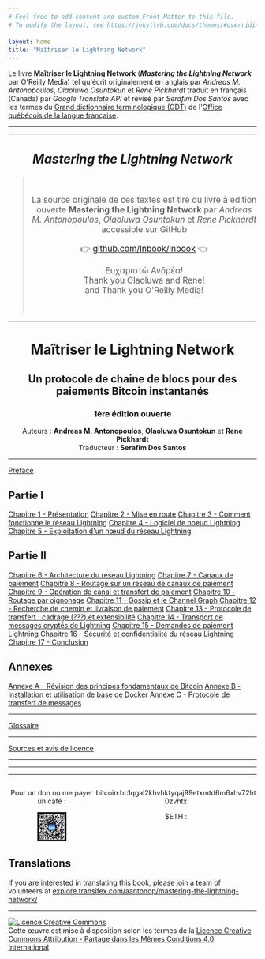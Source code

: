 ```yaml
---
# Feel free to add content and custom Front Matter to this file.
# To modify the layout, see https://jekyllrb.com/docs/themes/#overriding-theme-defaults

layout: home
title: "Maîtriser le Lightning Network"
---
```


Le livre **Maîtriser le Lightning Network** (_**Mastering the Lightning Network**_ par O'Reilly Media) tel qu'écrit originalement en anglais par _Andreas M. Antonopoulos_, _Olaoluwa Osuntokun_ et _Rene Pickhardt_ traduit en français (Canada) par _Google Translate API_ et révisé par _Serafim Dos Santos_ avec les termes du [Grand dictionnaire terminologique (GDT)](https://gdt.oqlf.gouv.qc.ca/) de l'[Office qu&eacute;b&eacute;cois de la langue fran&ccedil;aise](https://www.oqlf.gouv.qc.ca/).

---

<!-- center>
<img src="assets/ME1OE-GITHUB_BANNER-002.jpg" alt="Maîtriser Ethereum: Implémenter des contrats intelligents" width="96%"/>
</center -->

---

<center style="font-size:1.2em;">
<h2><em>Mastering the Lightning Network</em></h2>
<blockquote><br><p>
La source originale de ces textes est tiré du livre à édition ouverte <strong>Mastering the Lightning Network</strong> par <em>Andreas M. Antonopoulos</em>, <em>Olaoluwa Osuntokun</em> et <em>Rene Pickhardt</em> accessible sur GitHub
</p>
<p>
👉 <a href="https://github.com/lnbook/lnbook">github.com/lnbook/lnbook</a> 👈
</p>
<p>Ευχαριστώ Ανδρέα!<br>
Thank you Olaoluwa and Rene!<br>
and Thank you O'Reilly Media!</p><br>
</blockquote>
</center>

---

<center>
<h1>Maîtriser le Lightning Network</h1>
<h2>Un protocole de chaine de blocs pour des paiements Bitcoin instantanés</h2>
<h3>1ère édition ouverte</h3>
<p>Auteurs : <strong>Andreas M. Antonopoulos</strong>, <strong>Olaoluwa Osuntokun</strong> et <strong>Rene Pickhardt</strong> <br />
Traducteur : <strong>Serafim Dos Santos</strong></p>
</center>

---

[Préface](html/for_translation_mastering-the-lightning-network_00_preface_fr_CA.html)

## Partie I

[Chapitre 1 - Présentation](html/for_translation_mastering-the-lightning-network_ch_01_introduction_fr_CA.html)
[Chapitre 2 - Mise en route](html/for_translation_mastering-the-lightning-network_ch_02_getting_started_fr_CA.html)
[Chapitre 3 - Comment fonctionne le réseau Lightning](html/for_translation_mastering-the-lightning-network_ch_03_how_ln_works_fr_CA.html)
[Chapitre 4 - Logiciel de noeud Lightning](html/for_translation_mastering-the-lightning-network_ch_04_node_client_fr_CA.html)
[Chapitre 5 - Exploitation d'un nœud du réseau Lightning](html/for_translation_mastering-the-lightning-network_ch_05_node_operations_fr_CA.html)

## Partie II

[Chapitre 6 - Architecture du réseau Lightning](html/for_translation_mastering-the-lightning-network_ch_06_lightning_architecture_fr_CA.html)
[Chapitre 7 - Canaux de paiement](html/for_translation_mastering-the-lightning-network_ch_07_payment_channels_fr_CA.html)
[Chapitre 8 - Routage sur un réseau de canaux de paiement](html/for_translation_mastering-the-lightning-network_ch_08_routing_htlcs_fr_CA.html)
[Chapitre 9 - Opération de canal et transfert de paiement](html/for_translation_mastering-the-lightning-network_ch_09_channel_operation_fr_CA.html)
[Chapitre 10 - Routage par oignonage](html/for_translation_mastering-the-lightning-network_ch_10_onion_routing_fr_CA.html)
[Chapitre 11 - Gossip et le Channel Graph](html/for_translation_mastering-the-lightning-network_ch_11_gossip_channel_graph_fr_CA.html)
[Chapitre 12 - Recherche de chemin et livraison de paiement](html/for_translation_mastering-the-lightning-network_ch_12_path_finding_fr_CA.html)
[Chapitre 13 - Protocole de transfert : cadrage (???) et extensibilité](html/for_translation_mastering-the-lightning-network_ch_13_wire_protocol_fr_CA.html)
[Chapitre 14 - Transport de messages cryptés de Lightning](html/for_translation_mastering-the-lightning-network_ch_14_encrypted_transport_fr_CA.html)
[Chapitre 15 - Demandes de paiement Lightning](html/for_translation_mastering-the-lightning-network_ch_15_payment_requests_fr_CA.html)
[Chapitre 16 - Sécurité et confidentialité du réseau Lightning](html/for_translation_mastering-the-lightning-network_ch_16_security_privacy_ln_fr_CA.html)
[Chapitre 17 - Conclusion](html/for_translation_mastering-the-lightning-network_ch_17_conclusion_fr_CA.html)

## Annexes

[Annexe A - Révision des principes fondamentaux de Bitcoin](html/for_translation_mastering-the-lightning-network_appendix_bitcoin_fundamentals_review_fr_CA.html)
[Annexe B - Installation et utilisation de base de Docker](html/for_translation_mastering-the-lightning-network_appendix_docker_basics_fr_CA.html)
[Annexe C - Protocole de transfert de messages](html/for_translation_mastering-the-lightning-network_appendix_protocol_messages_fr_CA.html)

---

[Glossaire](html/for_translation_mastering-the-lightning-network_00_glossary_fr_CA.html)

---

[Sources et avis de licence](html/for_translation_mastering-the-lightning-network_appendix_license_notices_fr_CA.html)

---

<!-- center>
<p>Je n'ai pas référencé les liens entres les documents .adoc (les documents originaux anglais ne sont pas concu pour être disponibles par chapitre). Si vous souhaîtez le livre en une seule page :</p>

<p style="color:red;">!!! ATTENTION : Processus intense !!!</p>

<a href="https://ethereum.maitriser.ca/html/book.html" alt="Livre Maîtriser Bitcoin en une seule page html">Livre en une seule page html</a> 👍
</center -->

---

<!-- div style="margin:5% auto;">
    <a href="https://www.amazon.ca/dp/B0B1JV2BDT" target="_newtab">
        <img src="../assets/ME1EO-SITE_AMAZON_BANNER-002.jpg" width="100%" alt="Bannière Amazon du livre Maîtriser Ethereum" style="border-radius:10px;" />
    </a>
</div -->

<!-- table style="border-width: 0px;text-align:center;">
<tr>
<th>
Amazon CA
</th>
<th>
Amazon FR
</th>
</tr>
<tr>
<td>
<a href="https://www.amazon.ca/dp/B0B1JV2BDT">amazon.ca: B0B1JV2BDT</a>
</td>
<td>
<a href="https://www.amazon.fr/dp/B0B1JV2BDT">amazon.fr: B0B1JV2BDT</a>
</td>
</tr>
</table -->

---

<div style="display: flex; text-align:center;">
  <div style="width:35%;">
  <p>Pour un don ou me payer un café :</p>
  <img src="assets/bluewallet-bitcoin-sponsoring-qr-code.jpg" alt="" style="max-width:33.5%;">
  </div>

  <div style="width:65%;">
  <p>bitcoin:bc1qgal2khvhktyqaj99etxmtd6m6xhv72ht0zvhtx</p>
  <p>$ETH : </p>
  </div>
</div>

<!-- div>
---

L'édition ouverte originale en anglais, en html : [http://ethereum.dabook.org/](http://ethereum.dabook.org/)

---
</div -->

## Translations

If you are interested in translating this book, please join a team of volunteers at [explore.transifex.com/aantonop/mastering-the-lightning-network/](https://explore.transifex.com/aantonop/mastering-the-lightning-network/)

---

<a rel="license" href="http://creativecommons.org/licenses/by-sa/4.0/"><img alt="Licence Creative Commons" style="border-width:0" src="https://i.creativecommons.org/l/by-sa/4.0/88x31.png" /></a><br />Cette œuvre est mise à disposition selon les termes de la <a rel="license" href="http://creativecommons.org/licenses/by-sa/4.0/">Licence Creative Commons Attribution -  Partage dans les Mêmes Conditions 4.0 International</a>.
